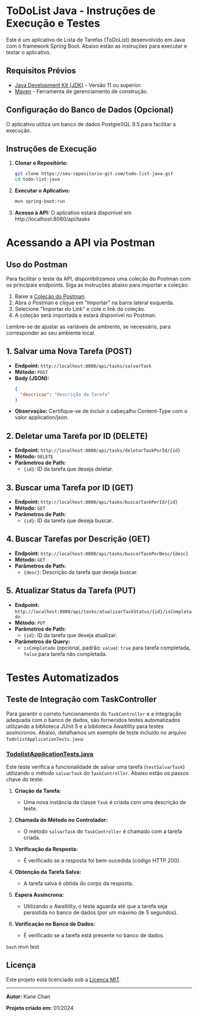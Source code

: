 # ToDoList Java - Instruções de Execução e Testes

Este é um aplicativo de Lista de Tarefas (ToDoList) desenvolvido em Java com o framework Spring Boot. Abaixo estão as instruções para executar e testar o aplicativo.

## Requisitos Prévios

- [Java Development Kit (JDK)](https://www.oracle.com/java/technologies/javase-downloads.html) - Versão 11 ou superior.
- [Maven](https://maven.apache.org/download.cgi) - Ferramenta de gerenciamento de construção.

## Configuração do Banco de Dados (Opcional)

O aplicativo utiliza um banco de dados PostgreSQL 9.5 para facilitar a execução.

## Instruções de Execução

1. **Clonar o Repositório:**
   ```bash
   git clone https://seu-repositorio-git.com/todo-list-java.git
   cd todo-list-java

2. **Executar o Aplicativo:**
   ```bash
   mvn spring-boot:run

3. **Acesso à API:**
	O aplicativo estará disponível em http://localhost:8080/api/tasks
	
# Acessando a API via Postman

## Uso do Postman

Para facilitar o teste da API, disponibilizamos uma coleção do Postman com os principais endpoints. Siga as instruções abaixo para importar a coleção:

1. Baixe a [Coleção do Postman](https://drive.google.com/file/d/14MAZ-_y9Cvo2pmKxMrIS3SmUsK1_5l8R/view?usp=drive_link).
2. Abra o Postman e clique em "Importar" na barra lateral esquerda.
3. Selecione "Importar do Link" e cole o link da coleção.
4. A coleção será importada e estará disponível no Postman.

Lembre-se de ajustar as variáveis de ambiente, se necessário, para corresponder ao seu ambiente local.


## 1. Salvar uma Nova Tarefa (POST)

- **Endpoint:** `http://localhost:8080/api/tasks/salvarTask`
- **Método:** `POST`
- **Body (JSON):**
  ```json
  {
    "descricao": "Descrição da Tarefa"
  }

- **Observação:** Certifique-se de incluir o cabeçalho Content-Type com o valor application/json.

## 2. Deletar uma Tarefa por ID (DELETE)

- **Endpoint:** `http://localhost:8080/api/tasks/deletarTaskPorId/{id}`
- **Método:** `DELETE`
- **Parâmetros de Path:**
  - `{id}`: ID da tarefa que deseja deletar.

## 3. Buscar uma Tarefa por ID (GET)

- **Endpoint:** `http://localhost:8080/api/tasks/buscarTaskPorId/{id}`
- **Método:** `GET`
- **Parâmetros de Path:**
  - `{id}`: ID da tarefa que deseja buscar.

## 4. Buscar Tarefas por Descrição (GET)

- **Endpoint:** `http://localhost:8080/api/tasks/buscarTaskPorDesc/{desc}`
- **Método:** `GET`
- **Parâmetros de Path:**
  - `{desc}`: Descrição da tarefa que deseja buscar.

## 5. Atualizar Status da Tarefa (PUT)

- **Endpoint:** `http://localhost:8080/api/tasks/atualizarTaskStatus/{id}/isCompletado`
- **Método:** `PUT`
- **Parâmetros de Path:**
  - `{id}`: ID da tarefa que deseja atualizar.
- **Parâmetros de Query:**
  - `isCompletado` (opcional, padrão: `value`): `true` para tarefa completada, `false` para tarefa não completada.

# Testes Automatizados

## Teste de Integração com TaskController

Para garantir o correto funcionamento do `TaskController` e a integração adequada com o banco de dados, são fornecidos testes automatizados utilizando a biblioteca JUnit 5 e a biblioteca Awaitility para testes assíncronos. Abaixo, detalhamos um exemplo de teste incluído no arquivo `TodolistApplicationTests.java`:

### [TodolistApplicationTests.java](src/test/java/com/kanechan/todolist/TodolistApplicationTests.java)

Este teste verifica a funcionalidade de salvar uma tarefa (`testSalvarTask`) utilizando o método `salvarTask` do `TaskController`. Abaixo estão os passos chave do teste:

1. **Criação da Tarefa:**
   - Uma nova instância da classe `Task` é criada com uma descrição de teste.

2. **Chamada do Método no Controlador:**
   - O método `salvarTask` do `TaskController` é chamado com a tarefa criada.

3. **Verificação da Resposta:**
   - É verificado se a resposta foi bem-sucedida (código HTTP 200).

4. **Obtenção da Tarefa Salva:**
   - A tarefa salva é obtida do corpo da resposta.

5. **Espera Assíncrona:**
   - Utilizando o Awaitility, o teste aguarda até que a tarefa seja persistida no banco de dados (por um máximo de 5 segundos).

6. **Verificação no Banco de Dados:**
   - É verificado se a tarefa está presente no banco de dados.


`bash`
mvn test




## Licença

Este projeto está licenciado sob a [Licença MIT](LICENSE.md).

---

**Autor:** Kane Chan

**Projeto criado em:** 01/2024
